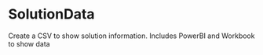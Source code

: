 # SolutionData
Create a CSV to show solution information.  Includes PowerBI and Workbook to show data
